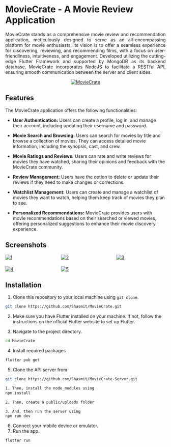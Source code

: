 # MovieCrate - A Movie Review Application

<p align="justify">
  MovieCrate stands as a comprehensive movie review and recommendation application, meticulously designed to serve as an all-encompassing platform for movie enthusiasts. Its vision is to offer a seamless experience for discovering, reviewing, and recommending films, with a focus on user-friendliness, intuitiveness, and engagement. Developed utilizing the cutting-edge Flutter Framework and supported by MongoDB as its backend database, MovieCrate incorporates NodeJS to facilitate a RESTful API, ensuring smooth communication between the server and client sides.
</p>

<p align="center">
  <a href="https://ibb.co/W5JH9Zw">
    <img src="https://ibb.co/dQnxDn8" alt="MovieCrate" border="0">
  </a>
</p>

## Features

The MovieCrate application offers the following functionalities:

- **User Authentication:** Users can create a profile, log in, and manage their account, including updating their username and password.

- **Movie Search and Browsing:** Users can search for movies by title and browse a collection of movies. They can access detailed movie information, including the synopsis, cast, and crew.

- **Movie Ratings and Reviews:** Users can rate and write reviews for movies they have watched, sharing their opinions and feedback with the MovieCrate community.

- **Review Management:** Users have the option to delete or update their reviews if they need to make changes or corrections.

- **Watchlist Management:** Users can create and manage a watchlist of movies they want to watch, helping them keep track of movies they plan to see.

- **Personalized Recommendations:** MovieCrate provides users with movie recommendations based on their searched or viewed movies, offering personalized suggestions to enhance their movie discovery experience.


## Screenshots

<div style="display: grid; grid-template-columns: repeat(3, 1fr); gap: 20px;">
  <a href="https://ibb.co/9N1Yjbp"><img src="https://i.ibb.co/9N1Yjbp/1.png" alt="1" border="0"></a>
  <a href="https://ibb.co/47FV5kD"><img src="https://i.ibb.co/47FV5kD/2.png" alt="2" border="0"></a>
  <a href="https://ibb.co/nnhndK6"><img src="https://i.ibb.co/nnhndK6/3.png" alt="3" border="0"></a>
  <a href="https://ibb.co/X71Z6tW"><img src="https://i.ibb.co/X71Z6tW/4.png" alt="4" border="0"></a>
  <a href="https://ibb.co/LQB2Bdh"><img src="https://i.ibb.co/LQB2Bdh/5.png" alt="5" border="0"></a>
</div>


## Installation

1. Clone this repository to your local machine using `git clone`.

```bash
git clone https://github.com/Shasmit/MovieCrate.git

```

2. Make sure you have Flutter installed on your machine. If not, follow the instructions on the official Flutter website to set up Flutter.

3. Navigate to the project directory.

```bash
cd MovieCrate
```

4. Install required packages

```bash
flutter pub get
```

5. Clone the API server from
```bash
git clone https://github.com/Shasmit/MovieCrate-Server.git

1. Then, install the node_modules using
npm install

2. Then, create a public/uploads folder

3. And, then run the server using
npm run dev
```

6. Connect your mobile device or emulator.
7. Run the app.

```bash
flutter run
```


